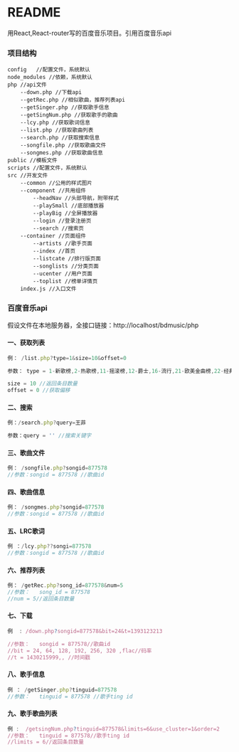 # README

用React,React-router写的百度音乐项目。引用百度音乐api

### 项目结构

```
config   //配置文件，系统默认
node_modules //依赖，系统默认
php //api文件
	--down.php //下载api 
	--getRec.php //相似歌曲，推荐列表api
	--getSinger.php //获取歌手信息
	--getSingNum.php //获取歌手的歌曲
	--lcy.php //获取歌词信息
	--list.php //获取歌曲列表
	--search.php //获取搜索信息
	--songfile.php //获取歌曲文件
	--songmes.php //获取歌曲信息
public //模板文件
scripts //配置文件，系统默认
src //开发文件
	--common //公用的样式图片
	--component //共用组件
		--headNav //头部导航，附带样式
		--playSmall //底部播放器
		--playBig //全屏播放器
		--login //登录注册页
		--search //搜索页
	--container //页面组件
		--artists //歌手页面
		--index //首页
		--listcate //排行版页面
		--songlists //分类页面
		--ucenter //用户页面
		--toplist //榜单详情页
	index.js //入口文件
```



### 百度音乐api



假设文件在本地服务器，全接口链接：http://localhost/bdmusic/php



#### 一、获取列表

```javascript
例： /list.php?type=1&size=10&offset=0

参数：	type = 1-新歌榜,2-热歌榜,11-摇滚榜,12-爵士,16-流行,21-欧美金曲榜,22-经典老歌榜,23-情歌对唱榜,24-影视金曲榜,25-网络歌曲榜

size = 10 //返回条目数量
offset = 0 //获取偏移
```



#### 二、搜索

```javascript
例：/search.php?query=王菲

参数：query = '' //搜索关键字
```



#### 三、歌曲文件

```javascript
例： /songfile.php?songid=877578
//参数：songid = 877578 //歌曲id
```



#### 四、歌曲信息

```javascript
例： /songmes.php?songid=877578
//参数：songid = 877578 //歌曲id
```



#### 五、LRC歌词

```javascript
例 ：/lcy.php??songi=877578
//参数：songid = 877578 //歌曲id
```



#### 六、推荐列表

```javascript
例： /getRec.php?song_id=877578&num=5
//参数：	song_id = 877578
//num = 5//返回条目数量
```



#### 七、下载

```javascript
例  : /down.php?songid=877578&bit=24&t=1393123213

//参数：	songid = 877578//歌曲id
//bit = 24, 64, 128, 192, 256, 320 ,flac//码率
//t = 1430215999,, //时间戳
```



#### 八、歌手信息

```javascript
例 ： /getSinger.php?tinguid=877578
//参数：	tinguid = 877578 //歌手ting id
```



#### 九、歌手歌曲列表

```javascript
例 :  /getsingNum.php?tinguid=877578&limits=6&use_cluster=1&order=2
//参数：	tinguid = 877578//歌手ting id
//limits = 6//返回条目数量
```

